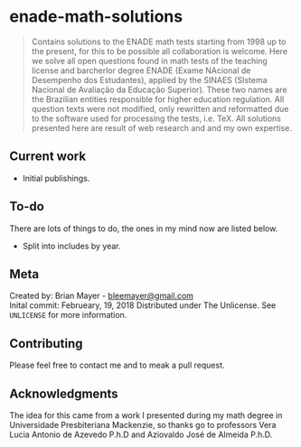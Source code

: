# enade-math-solutions
 
>Contains solutions to the ENADE math tests starting from 1998 up to the present, for this to be possible all collaboration is welcome. Here we solve all open questions found in math tests of the teaching license and barcherlor degree ENADE (Exame NAcional de Desempenho dos Estudantes), applied by the SINAES (SIstema Nacional de Avaliação da Educação Superior). These two names are the Brazilian entities responsible for higher education regulation. All question texts were not modified, only rewritten and reformatted due to the software used for processing the tests, i.e. TeX. All solutions presented here are result of web research and and my own expertise.

## Current work

- Initial publishings.

## To-do

There are lots of things to do, the ones in my mind now are listed below.

- Split into includes by year.

## Meta

Created by: Brian Mayer - bleemayer@gmail.com	
Inital commit: Februeary, 19, 2018
Distributed under The Unlicense. See ``UNLICENSE`` for more information.

## Contributing

Please feel free to contact me and to meak a pull request.

## Acknowledgments

The idea for this came from a work I presented during my math degree in Universidade Presbiteriana Mackenzie, so thanks go to professors Vera Lucia Antonio de Azevedo P.h.D and Aziovaldo José de Almeida P.h.D.
